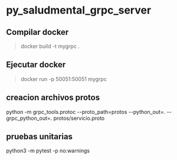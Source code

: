 # py_saludmental_grpc_server

## Compilar docker

> docker build -t mygrpc .

## Ejecutar docker

> docker run -p 50051:50051 mygrpc


## creacion archivos protos
python -m grpc_tools.protoc --proto_path=protos --python_out=. --grpc_python_out=. protos/servicio.proto 

## pruebas unitarias
python3 -m pytest  -p no:warnings
